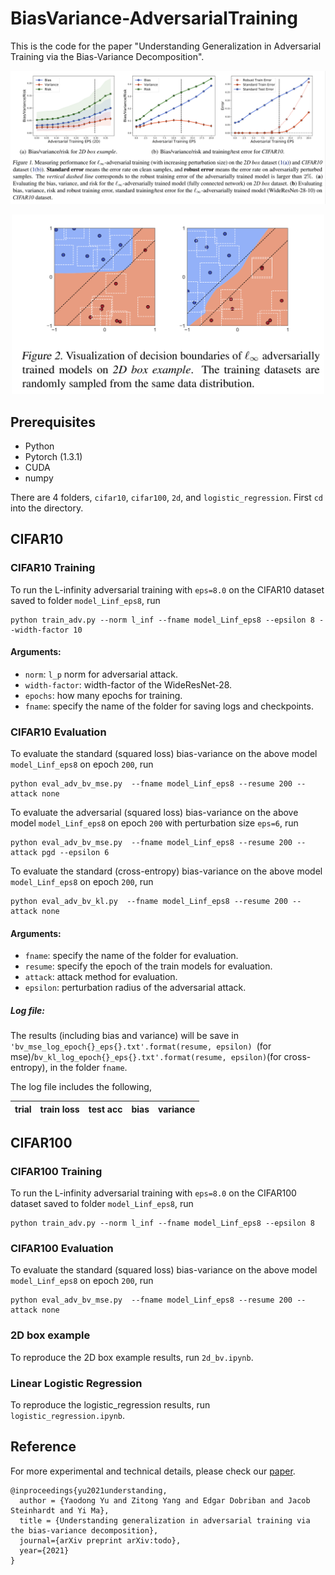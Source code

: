 # BiasVariance-AdversarialTraining

This is the code for the paper "Understanding Generalization in Adversarial Training via the Bias-Variance Decomposition".


<p align="center">
    <img src="images/main_fig.png" width="900"\>
</p>
<p align="center">
</p>


<p align="center">
    <img src="images/2d_fig.png" width="500"\>
</p>
<p align="center">
</p>


## Prerequisites
* Python
* Pytorch (1.3.1)
* CUDA
* numpy

There are 4 folders, ```cifar10```, ```cifar100```, ```2d```, and ```logistic_regression```. 
First ```cd``` into the directory. 

## CIFAR10 
### CIFAR10 Training
To run the L-infinity adversarial training with ```eps=8.0``` on the CIFAR10 dataset saved to folder ```model_Linf_eps8```, run
```text
python train_adv.py --norm l_inf --fname model_Linf_eps8 --epsilon 8 --width-factor 10
```
#### Arguments:
* ```norm```: ```l_p``` norm for adversarial attack.
* ```width-factor```: width-factor of the WideResNet-28.
* ```epochs```: how many epochs for training.
* ```fname```: specify the name of the folder for saving logs and checkpoints.


### CIFAR10 Evaluation
To evaluate the standard (squared loss) bias-variance on the above model ```model_Linf_eps8``` on epoch ```200```, run
```text
python eval_adv_bv_mse.py  --fname model_Linf_eps8 --resume 200 --attack none
```
To evaluate the adversarial (squared loss) bias-variance on the above model ```model_Linf_eps8``` on epoch ```200``` 
with perturbation size ```eps=6```, run
```text
python eval_adv_bv_mse.py  --fname model_Linf_eps8 --resume 200 --attack pgd --epsilon 6 
```
To evaluate the standard (cross-entropy) bias-variance on the above model ```model_Linf_eps8``` on epoch ```200```, run
```text
python eval_adv_bv_kl.py  --fname model_Linf_eps8 --resume 200 --attack none
```
#### Arguments:
* ```fname```: specify the name of the folder for evaluation.
* ```resume```: specify the epoch of the train models for evaluation.
* ```attack```: attack method for evaluation.
* ```epsilon```: perturbation radius of the adversarial attack.

##### Log file:
The results (including bias and variance) will be save in ```'bv_mse_log_epoch{}_eps{}.txt'.format(resume, epsilon) ```(for mse)/```bv_kl_log_epoch{}_eps{}.txt'.format(resume, epsilon)```(for cross-entropy), in the folder ```fname```.

The log file includes the following,

| trial | train loss  | test acc | bias | variance |
| --------------------- | ------------- | ------------| ------------ |--------------- |



## CIFAR100 
### CIFAR100 Training
To run the L-infinity adversarial training with ```eps=8.0``` on the CIFAR100 dataset saved to folder ```model_Linf_eps8```, run
```text
python train_adv.py --norm l_inf --fname model_Linf_eps8 --epsilon 8
```
### CIFAR100 Evaluation
To evaluate the standard (squared loss) bias-variance on the above model ```model_Linf_eps8``` on epoch ```200```, run
```text
python eval_adv_bv_mse.py  --fname model_Linf_eps8 --resume 200 --attack none
```

### 2D box example
To reproduce the 2D box example results, run ```2d_bv.ipynb```.

### Linear Logistic Regression
To reproduce the logistic_regression results, run ```logistic_regression.ipynb```.



## Reference
For more experimental and technical details, please check our [paper](https://arxiv.org/abs/todo).
```
@inproceedings{yu2021understanding,
  author = {Yaodong Yu and Zitong Yang and Edgar Dobriban and Jacob Steinhardt and Yi Ma},
  title = {Understanding generalization in adversarial training via the bias-variance decomposition},
  journal={arXiv preprint arXiv:todo},
  year={2021}
}
```
